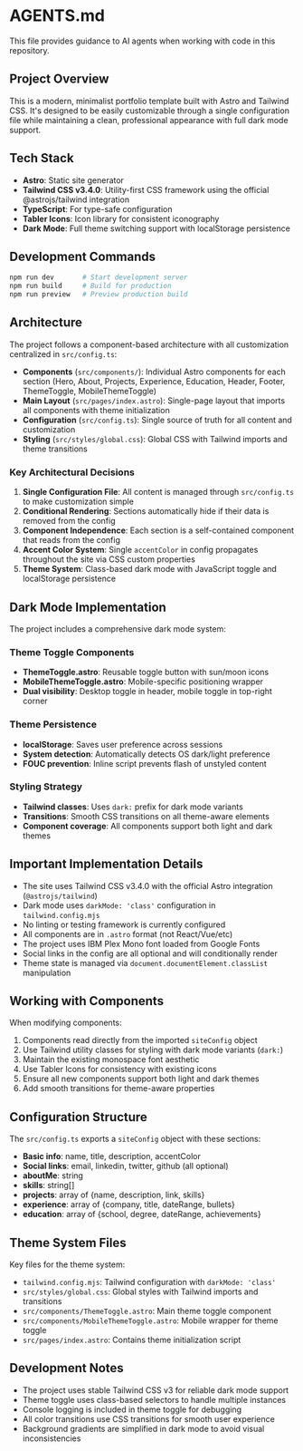 # AGENTS.md

This file provides guidance to AI agents when working with code in this repository.

## Project Overview

This is a modern, minimalist portfolio template built with Astro and Tailwind CSS. It's designed to be easily customizable through a single configuration file while maintaining a clean, professional appearance with full dark mode support.

## Tech Stack

- **Astro**: Static site generator
- **Tailwind CSS v3.4.0**: Utility-first CSS framework using the official @astrojs/tailwind integration
- **TypeScript**: For type-safe configuration
- **Tabler Icons**: Icon library for consistent iconography
- **Dark Mode**: Full theme switching support with localStorage persistence

## Development Commands

```bash
npm run dev       # Start development server
npm run build     # Build for production
npm run preview   # Preview production build
```

## Architecture

The project follows a component-based architecture with all customization centralized in `src/config.ts`:

- **Components** (`src/components/`): Individual Astro components for each section (Hero, About, Projects, Experience, Education, Header, Footer, ThemeToggle, MobileThemeToggle)
- **Main Layout** (`src/pages/index.astro`): Single-page layout that imports all components with theme initialization
- **Configuration** (`src/config.ts`): Single source of truth for all content and customization
- **Styling** (`src/styles/global.css`): Global CSS with Tailwind imports and theme transitions

### Key Architectural Decisions

1. **Single Configuration File**: All content is managed through `src/config.ts` to make customization simple
2. **Conditional Rendering**: Sections automatically hide if their data is removed from the config
3. **Component Independence**: Each section is a self-contained component that reads from the config
4. **Accent Color System**: Single `accentColor` in config propagates throughout the site via CSS custom properties
5. **Theme System**: Class-based dark mode with JavaScript toggle and localStorage persistence

## Dark Mode Implementation

The project includes a comprehensive dark mode system:

### Theme Toggle Components
- **ThemeToggle.astro**: Reusable toggle button with sun/moon icons
- **MobileThemeToggle.astro**: Mobile-specific positioning wrapper
- **Dual visibility**: Desktop toggle in header, mobile toggle in top-right corner

### Theme Persistence
- **localStorage**: Saves user preference across sessions
- **System detection**: Automatically detects OS dark/light preference
- **FOUC prevention**: Inline script prevents flash of unstyled content

### Styling Strategy
- **Tailwind classes**: Uses `dark:` prefix for dark mode variants
- **Transitions**: Smooth CSS transitions on all theme-aware elements
- **Component coverage**: All components support both light and dark themes

## Important Implementation Details

- The site uses Tailwind CSS v3.4.0 with the official Astro integration (`@astrojs/tailwind`)
- Dark mode uses `darkMode: 'class'` configuration in `tailwind.config.mjs`
- No linting or testing framework is currently configured
- All components are in `.astro` format (not React/Vue/etc)
- The project uses IBM Plex Mono font loaded from Google Fonts
- Social links in the config are all optional and will conditionally render
- Theme state is managed via `document.documentElement.classList` manipulation

## Working with Components

When modifying components:
1. Components read directly from the imported `siteConfig` object
2. Use Tailwind utility classes for styling with dark mode variants (`dark:`)
3. Maintain the existing monospace font aesthetic
4. Use Tabler Icons for consistency with existing icons
5. Ensure all new components support both light and dark themes
6. Add smooth transitions for theme-aware properties

## Configuration Structure

The `src/config.ts` exports a `siteConfig` object with these sections:
- **Basic info**: name, title, description, accentColor
- **Social links**: email, linkedin, twitter, github (all optional)
- **aboutMe**: string
- **skills**: string[]
- **projects**: array of {name, description, link, skills}
- **experience**: array of {company, title, dateRange, bullets}
- **education**: array of {school, degree, dateRange, achievements}

## Theme System Files

Key files for the theme system:
- `tailwind.config.mjs`: Tailwind configuration with `darkMode: 'class'`
- `src/styles/global.css`: Global styles with Tailwind imports and transitions
- `src/components/ThemeToggle.astro`: Main theme toggle component
- `src/components/MobileThemeToggle.astro`: Mobile wrapper for theme toggle
- `src/pages/index.astro`: Contains theme initialization script

## Development Notes

- The project uses stable Tailwind CSS v3 for reliable dark mode support
- Theme toggle uses class-based selectors to handle multiple instances
- Console logging is included in theme toggle for debugging
- All color transitions use CSS transitions for smooth user experience
- Background gradients are simplified in dark mode to avoid visual inconsistencies